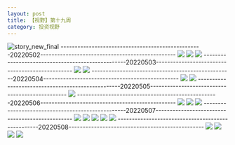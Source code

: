 ```yaml
---
layout: post
title: 【视野】第十九周
category: 投资视野
---
```

![story_new_final](http://rdr022gcy.hd-bkt.clouddn.com/img/story_new_final_0322.png)
--------------------------------------------------20220502------------------------------------------------
![](http://rdr13xtfo.hd-bkt.clouddn.com/img/factors-220502-1.png)
![](http://rdr13xtfo.hd-bkt.clouddn.com/img/factors-220502-2.png)
![](http://rdr13xtfo.hd-bkt.clouddn.com/img/factors-220502-3.png)
--------------------------------------------------20220503------------------------------------------------
![](http://rdr13xtfo.hd-bkt.clouddn.com/img/factors-220503-1.png)
![](http://rdr13xtfo.hd-bkt.clouddn.com/img/factors-220503-2.png)
--------------------------------------------------20220504------------------------------------------------
![](http://rdr13xtfo.hd-bkt.clouddn.com/img/factors-220504-1.png)
![](http://rdr13xtfo.hd-bkt.clouddn.com/img/factors-220504-2.png)
--------------------------------------------------20220505------------------------------------------------
![](http://rdr13xtfo.hd-bkt.clouddn.com/img/factors-220505-1.png)
--------------------------------------------------20220506------------------------------------------------
![](http://rdr13xtfo.hd-bkt.clouddn.com/img/factors-220506-1.png)
![](http://rdr13xtfo.hd-bkt.clouddn.com/img/factors-220506-2.png)
![](http://rdr13xtfo.hd-bkt.clouddn.com/img/factors-220506-3.png)
--------------------------------------------------20220507------------------------------------------------
![](http://rdr13xtfo.hd-bkt.clouddn.com/img/factors-220507-1.png)
![](http://rdr13xtfo.hd-bkt.clouddn.com/img/factors-220507-2.png)
![](http://rdr13xtfo.hd-bkt.clouddn.com/img/factors-220507-3.png)
![](http://rdr13xtfo.hd-bkt.clouddn.com/img/factors-220507-4.png)
![](http://rdr13xtfo.hd-bkt.clouddn.com/img/factors-220507-5.png)
--------------------------------------------------20220508------------------------------------------------
![](http://rdr13xtfo.hd-bkt.clouddn.com/img/factors-220508-1.jpg)
![](http://rdr13xtfo.hd-bkt.clouddn.com/img/factors-220508-2.jpg)
![](http://rdr13xtfo.hd-bkt.clouddn.com/img/factors-220508-3.jpg)
![](http://rdr13xtfo.hd-bkt.clouddn.com/img/factors-220508-4.jpg)
  





